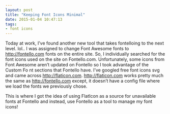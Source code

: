 ```yaml
---
layout: post
title: "Keeping Font Icons Minimal"
date: 2015-01-04 10:47:13
tags:
- font icons
---
```


Today at work, I’ve found another new tool that takes fontelloing to the next level. lol.. I was assigned to change Font Awesome fonts to http://fontello.com fonts on the entire site. So, I individually searched for the font icons used on the site on Fontello.com. Unfortunately, some icons from Font Awesome aren’t updated on Fontello so I took advantage of the Custom Fo nt sections that Fontello have.
I’ve googled free font icons svg and came across http://flaticon.com.
http://flaticon.com works pretty much the same as http://fontello.com except, it doesn’t have a config file where we load the fonts we previously chose.

This is where I got the idea of using FlatIcon as a source for unavailable fonts at Fontello and instead, use Fontello as a tool to manage my font icons!
